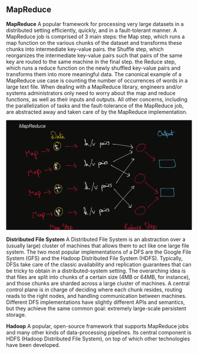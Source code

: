 ## MapReduce

**MapReduce**
A popular framework for processing very large datasets in a distributed setting efficiently,
quickly, and in a fault-tolerant manner. A MapReduce job is comprised of 3 main steps:
the Map step, which runs a map function on the various chunks of the dataset and
transforms these chunks into intermediate key-value pairs.
the Shuffle step, which reorganizes the intermediate key-value pairs such that pairs
of the same key are routed to the same machine in the final step.
the Reduce step, which runs a reduce function on the newly shuffled key-value pairs
and transforms them into more meaningful data.
The canonical example of a MapReduce use case is counting the number of occurrences of
words in a large text file.
When dealing with a MapReduce library, engineers and/or systems administrators only
need to worry about the map and reduce functions, as well as their inputs and outputs. All
other concerns, including the parallelization of tasks and the fault-tolerance of the
MapReduce job, are abstracted away and taken care of by the MapReduce
implementation.

<img src="https://github.com/ishifoev/CodeChalenge-JS/blob/main/Round5/day-47/mapReduce.PNG?raw=true"/>

**Distributed File System**
A Distributed File System is an abstraction over a (usually large) cluster of machines that
allows them to act like one large file system. The two most popular implementations of a
DFS are the Google File System (GFS) and the Hadoop Distributed File System (HDFS).
Typically, DFSs take care of the classic availability and replication guarantees that can be
tricky to obtain in a distributed-system setting. The overarching idea is that files are split
into chunks of a certain size (4MB or 64MB, for instance), and those chunks are sharded
across a large cluster of machines. A central control plane is in charge of deciding where
each chunk resides, routing reads to the right nodes, and handling communication
between machines.
Different DFS implementations have slightly different APIs and semantics, but they achieve
the same common goal: extremely large-scale persistent storage.

**Hadoop**
A popular, open-source framework that supports MapReduce jobs and many other kinds
of data-processing pipelines. Its central component is HDFS (Hadoop Distributed File
System), on top of which other technologies have been developed.
